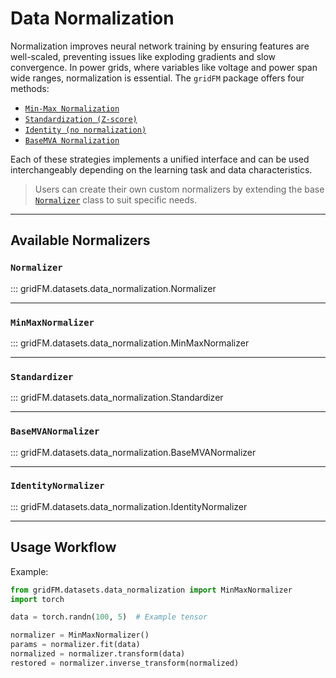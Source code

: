 # Data Normalization



Normalization improves neural network training by ensuring features are well-scaled, preventing issues like exploding gradients and slow convergence. In power grids, where variables like voltage and power span wide ranges, normalization is essential.
The `gridFM` package offers four methods:

- [`Min-Max Normalization`](#minmaxnormalizer)
- [`Standardization (Z-score)`](#standardizer)
- [`Identity (no normalization)`](#identitynormalizer)
- [`BaseMVA Normalization`](#basemvanormalizer)

Each of these strategies implements a unified interface and can be used interchangeably depending on the learning task and data characteristics.

> Users can create their own custom normalizers by extending the base [`Normalizer`](#normalizer) class to suit specific needs.


---

## Available Normalizers

### `Normalizer`

::: gridFM.datasets.data_normalization.Normalizer

---

### `MinMaxNormalizer`

::: gridFM.datasets.data_normalization.MinMaxNormalizer

---

### `Standardizer`

::: gridFM.datasets.data_normalization.Standardizer

---

### `BaseMVANormalizer`

::: gridFM.datasets.data_normalization.BaseMVANormalizer

---

### `IdentityNormalizer`

::: gridFM.datasets.data_normalization.IdentityNormalizer

---

## Usage Workflow

Example:

```python
from gridFM.datasets.data_normalization import MinMaxNormalizer
import torch

data = torch.randn(100, 5)  # Example tensor

normalizer = MinMaxNormalizer()
params = normalizer.fit(data)
normalized = normalizer.transform(data)
restored = normalizer.inverse_transform(normalized)
```
